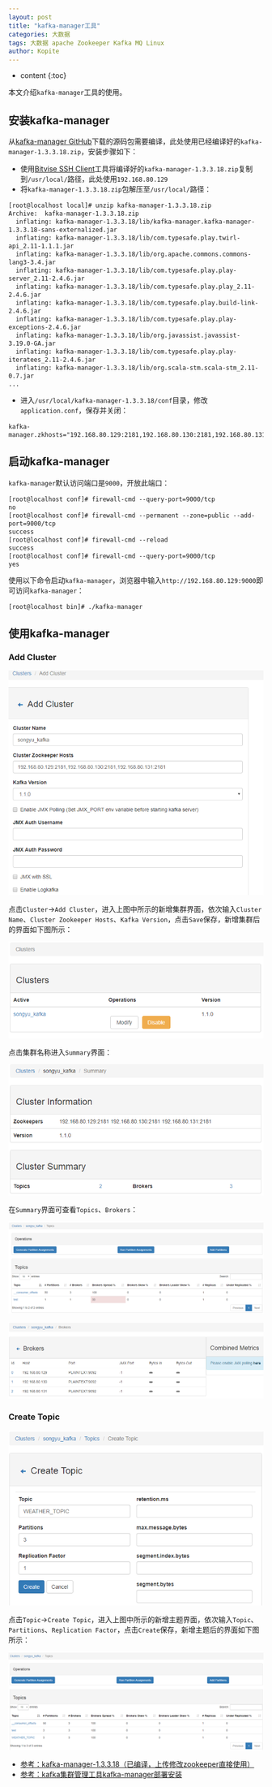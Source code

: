 ```yaml
---
layout: post
title: "kafka-manager工具"
categories: 大数据
tags: 大数据 apache Zookeeper Kafka MQ Linux
author: Kopite
---
```


* content
{:toc}


本文介绍`kafka-manager`工具的使用。



## 安装kafka-manager

从[kafka-manager GitHub](https://github.com/yahoo/kafka-manager)下载的源码包需要编译，此处使用已经编译好的`kafka-manager-1.3.3.18.zip`，安装步骤如下：
* 使用[Bitvise SSH Client](https://www.bitvise.com/ssh-client)工具将编译好的`kafka-manager-1.3.3.18.zip`复制到`/usr/local/`路径，此处使用`192.168.80.129`
* 将`kafka-manager-1.3.3.18.zip`包解压至`/usr/local/`路径：

```
[root@localhost local]# unzip kafka-manager-1.3.3.18.zip
Archive:  kafka-manager-1.3.3.18.zip
  inflating: kafka-manager-1.3.3.18/lib/kafka-manager.kafka-manager-1.3.3.18-sans-externalized.jar  
  inflating: kafka-manager-1.3.3.18/lib/com.typesafe.play.twirl-api_2.11-1.1.1.jar  
  inflating: kafka-manager-1.3.3.18/lib/org.apache.commons.commons-lang3-3.4.jar  
  inflating: kafka-manager-1.3.3.18/lib/com.typesafe.play.play-server_2.11-2.4.6.jar  
  inflating: kafka-manager-1.3.3.18/lib/com.typesafe.play.play_2.11-2.4.6.jar  
  inflating: kafka-manager-1.3.3.18/lib/com.typesafe.play.build-link-2.4.6.jar  
  inflating: kafka-manager-1.3.3.18/lib/com.typesafe.play.play-exceptions-2.4.6.jar  
  inflating: kafka-manager-1.3.3.18/lib/org.javassist.javassist-3.19.0-GA.jar  
  inflating: kafka-manager-1.3.3.18/lib/com.typesafe.play.play-iteratees_2.11-2.4.6.jar  
  inflating: kafka-manager-1.3.3.18/lib/org.scala-stm.scala-stm_2.11-0.7.jar
...
```

* 进入`/usr/local/kafka-manager-1.3.3.18/conf`目录，修改`application.conf`，保存并关闭：

```
kafka-manager.zkhosts="192.168.80.129:2181,192.168.80.130:2181,192.168.80.131:2181"
```

## 启动kafka-manager

`kafka-manager`默认访问端口是`9000`，开放此端口：

```
[root@localhost conf]# firewall-cmd --query-port=9000/tcp
no
[root@localhost conf]# firewall-cmd --permanent --zone=public --add-port=9000/tcp
success
[root@localhost conf]# firewall-cmd --reload
success
[root@localhost conf]# firewall-cmd --query-port=9000/tcp
yes
```

使用以下命令启动`kafka-manager`，浏览器中输入`http://192.168.80.129:9000`即可访问`kafka-manager`：

```
[root@localhost bin]# ./kafka-manager
```

## 使用kafka-manager

### Add Cluster

![](/image/2018/2018-12-03-kafka-manager-1.PNG)

点击`Cluster`->`Add Cluster`，进入上图中所示的新增集群界面，依次输入`Cluster Name`、`Cluster Zookeeper Hosts`、`Kafka Version`，点击`Save`保存，新增集群后的界面如下图所示：

![](/image/2018/2018-12-03-kafka-manager-2.PNG)

点击集群名称进入`Summary`界面：

![](/image/2018/2018-12-03-kafka-manager-3.PNG)

在`Summary`界面可查看`Topics`、`Brokers`：

![](/image/2018/2018-12-03-kafka-manager-4.PNG)

![](/image/2018/2018-12-03-kafka-manager-5.PNG)

### Create Topic

![](/image/2018/2018-12-03-kafka-manager-6.PNG)

点击`Topic`->`Create Topic`，进入上图中所示的新增主题界面，依次输入`Topic`、`Partitions`、`Replication Factor`，点击`Create`保存，新增主题后的界面如下图所示：

![](/image/2018/2018-12-03-kafka-manager-7.PNG)

* [参考：kafka-manager-1.3.3.18（已编译，上传修改zookeeper直接使用）](https://blog.csdn.net/qq_20793353/article/details/81115216)
* [参考：kafka集群管理工具kafka-manager部署安装](https://www.cnblogs.com/dadonggg/p/8205302.html)
